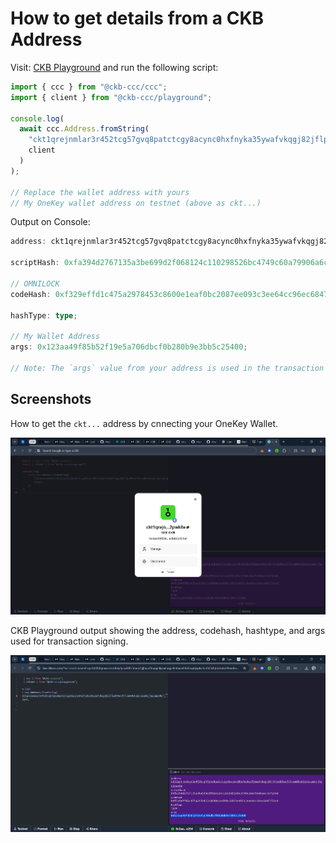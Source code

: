# How to get details from a CKB Address

Visit: [CKB Playground](https://live.ckbccc.com/) and run the following script:

```ts
import { ccc } from "@ckb-ccc/ccc";
import { client } from "@ckb-ccc/playground";

console.log(
  await ccc.Address.fromString(
    "ckt1qrejnmlar3r452tcg57gvq8patctcgy8acync0hxfnyka35ywafvkqgj82jflpd49uv7tfcxm08sk2qtncamtsj5qq2pwk0e",
    client
  )
);

// Replace the wallet address with yours
// My OneKey wallet address on testnet (above as ckt...)
```

Output on Console:

```ts
address: ckt1qrejnmlar3r452tcg57gvq8patctcgy8acync0hxfnyka35ywafvkqgj82jflpd49uv7tfcxm08sk2qtncamtsj5qq2pwk0e;

scriptHash: 0xfa394d2767135a3be699d2f068124c110298526bc4749c60a79906a6c31fa548;

// OMNILOCK
codeHash: 0xf329effd1c475a2978453c8600e1eaf0bc2087ee093c3ee64cc96ec6847752cb;

hashType: type;

// My Wallet Address
args: 0x123aa49f85b52f19e5a706dbcf0b280b9e3bb5c25400;

// Note: The `args` value from your address is used in the transaction `lock` field when signing a transfer.
```

## Screenshots

How to get the `ckt...` address by cnnecting your OneKey Wallet.

![OneKey Wallet Address](../assets/onekey-wallet-address.png)

CKB Playground output showing the address, codehash, hashtype, and args used for transaction signing.

![CKB_Playground_Address_Args](../assets/ckb_playground_address_args.png)
